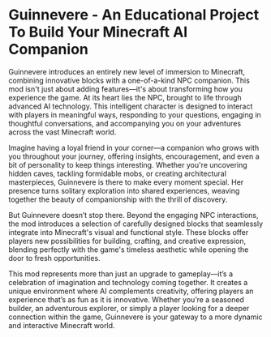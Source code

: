 
Guinnevere - An Educational Project To Build Your Minecraft AI Companion
=======
Guinnevere introduces an entirely new level of immersion to Minecraft, combining innovative blocks with a one-of-a-kind NPC companion. This mod isn't just about adding features—it's about transforming how you experience the game. At its heart lies the NPC, brought to life through advanced AI technology. This intelligent character is designed to interact with players in meaningful ways, responding to your questions, engaging in thoughtful conversations, and accompanying you on your adventures across the vast Minecraft world.

Imagine having a loyal friend in your corner—a companion who grows with you throughout your journey, offering insights, encouragement, and even a bit of personality to keep things interesting. Whether you're uncovering hidden caves, tackling formidable mobs, or creating architectural masterpieces, Guinnevere is there to make every moment special. Her presence turns solitary exploration into shared experiences, weaving together the beauty of companionship with the thrill of discovery.

But Guinnevere doesn’t stop there. Beyond the engaging NPC interactions, the mod introduces a selection of carefully designed blocks that seamlessly integrate into Minecraft's visual and functional style. These blocks offer players new possibilities for building, crafting, and creative expression, blending perfectly with the game's timeless aesthetic while opening the door to fresh opportunities.

This mod represents more than just an upgrade to gameplay—it’s a celebration of imagination and technology coming together. It creates a unique environment where AI complements creativity, offering players an experience that’s as fun as it is innovative. Whether you’re a seasoned builder, an adventurous explorer, or simply a player looking for a deeper connection within the game, Guinnevere is your gateway to a more dynamic and interactive Minecraft world.

